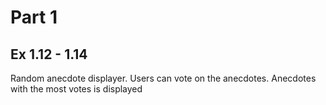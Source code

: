 # Part 1

## Ex 1.12 - 1.14
Random anecdote displayer. Users can vote on the anecdotes. Anecdotes with the most votes is displayed